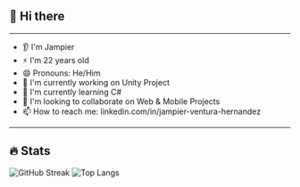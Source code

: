 <p align="center">    
    <b><h2>👋 Hi there</h2></b>
</p>
<hr>

- 👂 I'm Jampier
- ⚡ I'm 22 years old
- 😄 Pronouns: He/Him
- 🔭 I'm currently working on Unity Project
- 🌱 I'm currently learning C#
- 👯 I'm looking to collaborate on Web & Mobile Projects
- 📫 How to reach me: linkedin.com/in/jampier-ventura-hernandez
<hr>
<p align="center">
  <h2>🔥 Stats</h2>
</p>

![GitHub Streak](https://github-readme-streak-stats.herokuapp.com?user=JampiV&theme=synthwave&hide_border=true&border_radius=3.8&date_format=M%20j%5B%2C%20Y%5D&bg_color=00000000)
![Top Langs](https://github-readme-stats.vercel.app/api/top-langs/?username=JampiV&layout=compact&theme=synthwave&hide_border=true&border_radius=3.8&bg_color=00000000)
